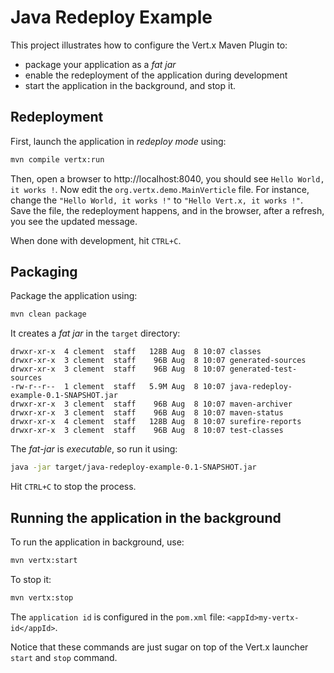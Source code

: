# Java Redeploy Example

This project illustrates how to configure the Vert.x Maven Plugin to:

* package your application as a _fat jar_
* enable the redeployment of the application during development
* start the application in the background, and stop it.


## Redeployment

First, launch the application in _redeploy mode_ using:

```bash
mvn compile vertx:run
```

Then, open a browser to http://localhost:8040, you should see `Hello World, it works !`. Now edit the 
`org.vertx.demo.MainVerticle` file. For instance, change the `"Hello World, it works !"` to `"Hello Vert.x, it works !"`.
Save the file, the redeployment happens, and in the browser, after a refresh, you see the updated message.

When done with development, hit `CTRL+C`. 

## Packaging

Package the application using:

```bash
mvn clean package
```

It creates a _fat jar_ in the `target` directory:

```
drwxr-xr-x  4 clement  staff   128B Aug  8 10:07 classes
drwxr-xr-x  3 clement  staff    96B Aug  8 10:07 generated-sources
drwxr-xr-x  3 clement  staff    96B Aug  8 10:07 generated-test-sources
-rw-r--r--  1 clement  staff   5.9M Aug  8 10:07 java-redeploy-example-0.1-SNAPSHOT.jar
drwxr-xr-x  3 clement  staff    96B Aug  8 10:07 maven-archiver
drwxr-xr-x  3 clement  staff    96B Aug  8 10:07 maven-status
drwxr-xr-x  4 clement  staff   128B Aug  8 10:07 surefire-reports
drwxr-xr-x  3 clement  staff    96B Aug  8 10:07 test-classes
```

The _fat-jar_ is _executable_, so run it using:

```bash
java -jar target/java-redeploy-example-0.1-SNAPSHOT.jar
```

Hit `CTRL+C` to stop the process.

## Running the application in the background

To run the application in background, use:

```bash
mvn vertx:start
```

To stop it:

```bash
mvn vertx:stop
```

The `application id` is configured in the `pom.xml` file: `<appId>my-vertx-id</appId>`.

Notice that these commands are just sugar on top of the Vert.x launcher `start` and `stop` command.

